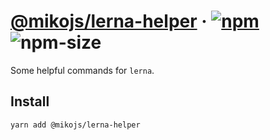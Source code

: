 # [@mikojs/lerna-helper][website] · <!-- badges.start -->[![npm][npm-image]][npm-link] ![npm-size][npm-size-image]

[npm-image]: https://img.shields.io/npm/v/@mikojs/lerna-helper.svg
[npm-link]: https://www.npmjs.com/package/@mikojs/lerna-helper
[npm-size-image]: https://img.shields.io/bundlephobia/minzip/@mikojs/lerna-helper.svg

<!-- badges.end -->

[website]: https://mikojs.github.io/core/lerna-helper

Some helpful commands for `lerna`.

## Install

```sh
yarn add @mikojs/lerna-helper
```
